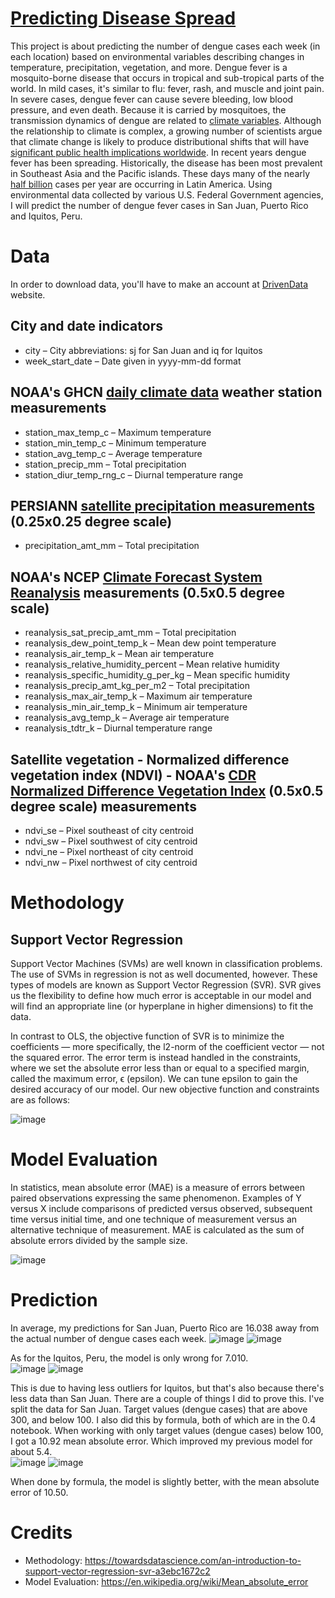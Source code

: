# [Predicting Disease Spread](https://www.drivendata.org/competitions/44/dengai-predicting-disease-spread/)
This project is about predicting the number of dengue cases each week (in each location) based on environmental variables describing changes in temperature, precipitation, vegetation, and more. Dengue fever is a mosquito-borne disease that occurs in tropical and sub-tropical parts of the world. In mild cases, it's similar to flu: fever, rash, and muscle and joint pain. In severe cases, dengue fever can cause severe bleeding, low blood pressure, and even death. Because it is carried by mosquitoes, the transmission dynamics of dengue are related to [climate variables](https://www.wabicc.org/en/manuals/using-climate-information-a-training-manual/climate-variables/). Although the relationship to climate is complex, a growing number of scientists argue that climate change is likely to produce distributional shifts that will have [significant public health implications worldwide](https://royalsocietypublishing.org/doi/full/10.1098/rstb.2014.0135). In recent years dengue fever has been spreading. Historically, the disease has been most prevalent in Southeast Asia and the Pacific islands. These days many of the nearly [half billion](https://www.cdc.gov/dengue/) cases per year are occurring in Latin America. Using environmental data collected by various U.S. Federal Government agencies, I will predict the number of dengue fever cases in San Juan, Puerto Rico and Iquitos, Peru.

# Data
In order to download data, you'll have to make an account at [DrivenData](https://www.drivendata.org/competitions/44/dengai-predicting-disease-spread/) website.

## City and date indicators
* city – City abbreviations: sj for San Juan and iq for Iquitos
* week_start_date – Date given in yyyy-mm-dd format

## NOAA's GHCN [daily climate data](https://www.ncei.noaa.gov/products/land-based-station/global-historical-climatology-network-daily) weather station measurements
* station_max_temp_c – Maximum temperature
* station_min_temp_c – Minimum temperature
* station_avg_temp_c – Average temperature
* station_precip_mm – Total precipitation
* station_diur_temp_rng_c – Diurnal temperature range

## PERSIANN [satellite precipitation measurements](https://www.ncei.noaa.gov/products/climate-data-records/precipitation-persiann) (0.25x0.25 degree scale)
* precipitation_amt_mm – Total precipitation

## NOAA's NCEP [Climate Forecast System Reanalysis](https://rda.ucar.edu/datasets/ds093.0/#metadata/detailed.html?_do=y) measurements (0.5x0.5 degree scale)
* reanalysis_sat_precip_amt_mm – Total precipitation
* reanalysis_dew_point_temp_k – Mean dew point temperature
* reanalysis_air_temp_k – Mean air temperature
* reanalysis_relative_humidity_percent – Mean relative humidity
* reanalysis_specific_humidity_g_per_kg – Mean specific humidity
* reanalysis_precip_amt_kg_per_m2 – Total precipitation
* reanalysis_max_air_temp_k – Maximum air temperature
* reanalysis_min_air_temp_k – Minimum air temperature
* reanalysis_avg_temp_k – Average air temperature
* reanalysis_tdtr_k – Diurnal temperature range

## Satellite vegetation - Normalized difference vegetation index (NDVI) - NOAA's [CDR Normalized Difference Vegetation Index](https://developers.google.com/earth-engine/datasets/catalog/NOAA_CDR_AVHRR_NDVI_V5) (0.5x0.5 degree scale) measurements
* ndvi_se – Pixel southeast of city centroid
* ndvi_sw – Pixel southwest of city centroid
* ndvi_ne – Pixel northeast of city centroid
* ndvi_nw – Pixel northwest of city centroid

# Methodology

## Support Vector Regression
Support Vector Machines (SVMs) are well known in classification problems. The use of SVMs in regression is not as well documented, however. These types of models are known as Support Vector Regression (SVR). SVR gives us the flexibility to define how much error is acceptable in our model and will find an appropriate line (or hyperplane in higher dimensions) to fit the data.

In contrast to OLS, the objective function of SVR is to minimize the coefficients — more specifically, the l2-norm of the coefficient vector — not the squared error. The error term is instead handled in the constraints, where we set the absolute error less than or equal to a specified margin, called the maximum error, ϵ (epsilon). We can tune epsilon to gain the desired accuracy of our model. Our new objective function and constraints are as follows:

![image](https://user-images.githubusercontent.com/102976455/203091430-c1562710-4802-4914-89bb-d84ca6d8ee77.png)

# Model Evaluation
In statistics, mean absolute error (MAE) is a measure of errors between paired observations expressing the same phenomenon. Examples of Y versus X include comparisons of predicted versus observed, subsequent time versus initial time, and one technique of measurement versus an alternative technique of measurement. MAE is calculated as the sum of absolute errors divided by the sample size.

![image](https://user-images.githubusercontent.com/102976455/203092058-f884bc86-be9c-4f1d-84dc-4f4030395a39.png)

# Prediction
In average, my predictions for San Juan, Puerto Rico are 16.038 away from the actual number of dengue cases each week.
![image](https://user-images.githubusercontent.com/102976455/203093351-58d42cfb-b128-46fb-8825-972f67d67ff6.png)
![image](https://user-images.githubusercontent.com/102976455/203093940-ebb2378c-bee6-4ab6-92b1-df96ea1b61ad.png)

As for the Iquitos, Peru, the model is only wrong for 7.010. <br>
![image](https://user-images.githubusercontent.com/102976455/203095008-866cdb92-e151-494f-b5f6-7e111ef2e4fb.png)
![image](https://user-images.githubusercontent.com/102976455/203095575-56269b57-fd63-423f-b762-77cc683239d4.png)


This is due to having less outliers for Iquitos, but that's also because there's less data than San Juan. There are a couple of things I did to prove this. I've split the data for San Juan. Target values (dengue cases) that are above 300, and below 100. I also did this by formula, both of which are in the 0.4 notebook. When working with only target values (dengue cases) below 100, I got a 10.92 mean absolute error. Which improved my previous model for about 5.4. <br>
![image](https://user-images.githubusercontent.com/102976455/203097446-644587c7-4e43-4fe0-ac0f-0b8a3db0917f.png)
![image](https://user-images.githubusercontent.com/102976455/203097505-c3cfe418-8928-43a3-ab1e-29a0a9e6d779.png)

When done by formula, the model is slightly better, with the mean absolute error of 10.50.


# Credits
* Methodology: https://towardsdatascience.com/an-introduction-to-support-vector-regression-svr-a3ebc1672c2
* Model Evaluation: https://en.wikipedia.org/wiki/Mean_absolute_error
